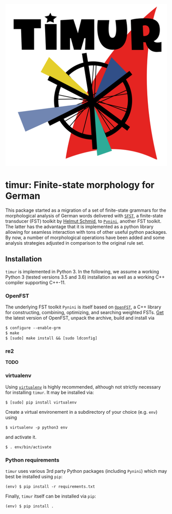 ![Logo](docs/img/logo_title.svg)

# timur: Finite-state morphology for German

This package started as a migration of a set of finite-state grammars for the morphological analysis of German words delivered with [`SFST`](http://www.cis.uni-muenchen.de/~schmid/tools/SFST/), a finite-state transducer (FST) toolkit by [Helmut Schmid](http://www.cis.uni-muenchen.de/~schmid/), to [`Pynini`](http://www.opengrm.org/twiki/bin/view/GRM/Pynini), another FST toolkit. The latter has the advantage that it is implemented as a python library allowing for seamless interaction with tons of other useful python packages. By now, a number of morphological operations have been added and some analysis strategies adjusted in comparison to the original rule set.

## Installation

`timur` is implemented in Python 3. In the following, we assume a working Python 3 (tested versions 3.5 and 3.6) installation as well as a working C++ compiler supporting C++-11.

### OpenFST

The underlying FST toolkit `Pynini` is itself based on [`OpenFST`](http://www.openfst.org/twiki/bin/view/FST/WebHome), a C++ library for constructing, combining, optimizing, and searching weighted FSTs. [Get](http://www.openfst.org/twiki/bin/view/FST/FstDownload) the latest version of OpenFST, unpack the archive, build and install via
```console
$ configure --enable-grm
$ make
$ [sudo] make install && [sudo ldconfig]
```
### re2

**TODO**

### virtualenv
Using [`virtualenv`](https://virtualenv.pypa.io/en/stable/) is highly recommended, although not strictly necessary for installing `timur`. It may be installed via:
```console
$ [sudo] pip install virtualenv
```

Create a virtual environement in a subdirectory of your choice (e.g. `env`) using
```console
$ virtualenv -p python3 env
```

and activate it.

```console
$ . env/bin/activate
```

### Python requirements
`timur` uses various 3rd party Python packages (including `Pynini`) which may best be installed using `pip`:
```console
(env) $ pip install -r requirements.txt
```
Finally, `timur` itself can be installed via `pip`:
```console
(env) $ pip install .
```
